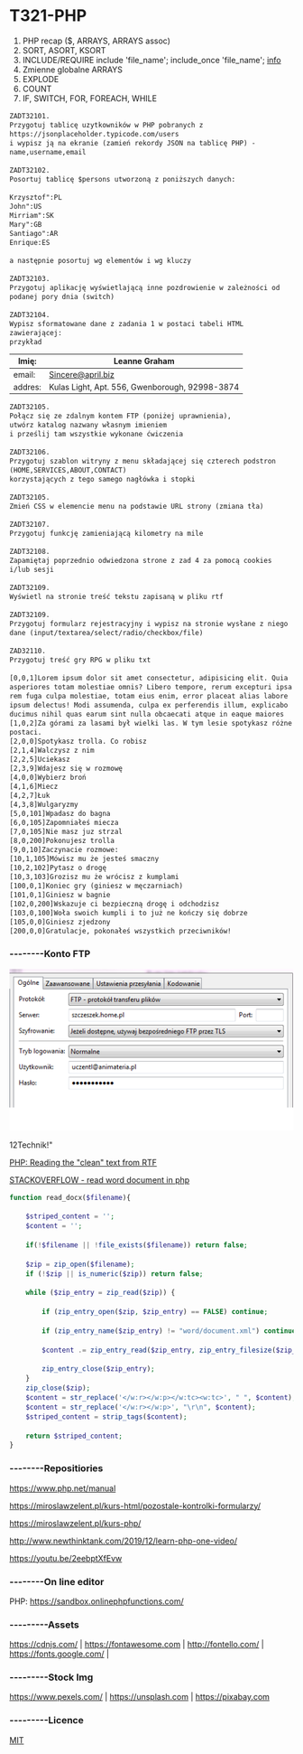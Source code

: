 # T321-PHP

1. PHP recap ($, ARRAYS, ARRAYS assoc)
2. SORT, ASORT, KSORT
3. INCLUDE/REQUIRE include 'file_name'; include_once 'file_name'; [info](https://www.w3schools.com/php/php_includes.asp)
4. Zmienne globalne ARRAYS
5. EXPLODE
6. COUNT
7. IF, SWITCH, FOR, FOREACH, WHILE

```
ZADT32101.
Przygotuj tablicę uzytkowników w PHP pobranych z 
https://jsonplaceholder.typicode.com/users 
i wypisz ją na ekranie (zamień rekordy JSON na tablicę PHP) - name,username,email

ZADT32102.
Posortuj tablicę $persons utworzoną z poniższych danych: 

Krzysztof":PL
John":US
Mirriam":SK
Mary":GB
Santiago":AR
Enrique:ES

a następnie posortuj wg elementów i wg kluczy

ZADT32103. 
Przygotuj aplikację wyświetlającą inne pozdrowienie w zależności od podanej pory dnia (switch)

ZADT32104.
Wypisz sformatowane dane z zadania 1 w postaci tabeli HTML zawierającej:
przykład

```

|Imię:   | Leanne Graham                                  |
|--------|------------------------------------------------|
|email:  | Sincere@april.biz                              |
|addres: | Kulas Light, Apt. 556, Gwenborough, 92998-3874 |
```
ZADT32105.
Połącz się ze zdalnym kontem FTP (poniżej uprawnienia), 
utwórz katalog nazwany własnym imieniem 
i prześlij tam wszystkie wykonane ćwiczenia

ZADT32106. 
Przygotuj szablon witryny z menu składającej się czterech podstron 
(HOME,SERVICES,ABOUT,CONTACT) 
korzystających z tego samego nagłówka i stopki 

ZADT32105.
Zmień CSS w elemencie menu na podstawie URL strony (zmiana tła)

ZADT32107.
Przygotuj funkcję zamieniającą kilometry na mile

ZADT32108.
Zapamiętaj poprzednio odwiedzona strone z zad 4 za pomocą cookies i/lub sesji

ZADT32109.
Wyświetl na stronie treść tekstu zapisaną w pliku rtf

ZADT32109.
Przygotuj formularz rejestracyjny i wypisz na stronie wysłane z niego dane (input/textarea/select/radio/checkbox/file)

ZAD32110.
Przygotuj treść gry RPG w pliku txt

[0,0,1]Lorem ipsum dolor sit amet consectetur, adipisicing elit. Quia asperiores totam molestiae omnis? Libero tempore, rerum excepturi ipsa rem fuga culpa molestiae, totam eius enim, error placeat alias labore ipsum delectus! Modi assumenda, culpa ex perferendis illum, explicabo ducimus nihil quas earum sint nulla obcaecati atque in eaque maiores 
[1,0,2]Za górami za lasami był wielki las. W tym lesie spotykasz różne postaci.
[2,0,0]Spotykasz trolla. Co robisz
[2,1,4]Walczysz z nim
[2,2,5]Uciekasz
[2,3,9]Wdajesz się w rozmowę
[4,0,0]Wybierz broń
[4,1,6]Miecz
[4,2,7]Łuk
[4,3,8]Wulgaryzmy
[5,0,101]Wpadasz do bagna
[6,0,105]Zapomniałeś miecza
[7,0,105]Nie masz juz strzal
[8,0,200]Pokonujesz trolla
[9,0,10]Zaczynacie rozmowe:
[10,1,105]Mówisz mu że jesteś smaczny
[10,2,102]Pytasz o drogę
[10,3,103]Grozisz mu że wrócisz z kumplami
[100,0,1]Koniec gry (giniesz w męczarniach)
[101,0,1]Giniesz w bagnie
[102,0,200]Wskazuje ci bezpieczną drogę i odchodzisz
[103,0,100]Woła swoich kumpli i to już ne kończy się dobrze
[105,0,0]Giniesz zjedzony
[200,0,0]Gratulacje, pokonałeś wszystkich przeciwników!
```

### --------Konto FTP
![FTP](/kontoFTP.PNG)

12Technik!"

[PHP: Reading the "clean" text from RTF](https://webcheatsheet.com/php/reading_the_clean_text_from_rtf.php)

[STACKOVERFLOW - read word document in php](https://stackoverflow.com/questions/10646445/read-word-document-in-php)

```php
function read_docx($filename){

    $striped_content = '';
    $content = '';

    if(!$filename || !file_exists($filename)) return false;

    $zip = zip_open($filename);
    if (!$zip || is_numeric($zip)) return false;

    while ($zip_entry = zip_read($zip)) {

        if (zip_entry_open($zip, $zip_entry) == FALSE) continue;

        if (zip_entry_name($zip_entry) != "word/document.xml") continue;

        $content .= zip_entry_read($zip_entry, zip_entry_filesize($zip_entry));

        zip_entry_close($zip_entry);
    }
    zip_close($zip);      
    $content = str_replace('</w:r></w:p></w:tc><w:tc>', " ", $content);
    $content = str_replace('</w:r></w:p>', "\r\n", $content);
    $striped_content = strip_tags($content);

    return $striped_content;
}
```

### --------Repositiories

https://www.php.net/manual

https://miroslawzelent.pl/kurs-html/pozostale-kontrolki-formularzy/

https://miroslawzelent.pl/kurs-php/

http://www.newthinktank.com/2019/12/learn-php-one-video/

https://youtu.be/2eebptXfEvw

### --------On line editor
PHP: https://sandbox.onlinephpfunctions.com/
### ---------Assets
https://cdnjs.com/ | https://fontawesome.com | http://fontello.com/ | https://fonts.google.com/ |
### ---------Stock Img
https://www.pexels.com/ | https://unsplash.com | https://pixabay.com
### ---------Licence
[MIT](https://choosealicense.com/licenses/mit/)


